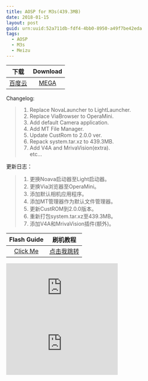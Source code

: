```yaml
---
title: AOSP for M3s(439.3MB)
date: 2018-01-15
layout: post
guid: urn:uuid:52a711db-fdf4-4bb0-8950-a49f7be42eda
tags:
  - AOSP
  - M3s
  - Meizu
---
```


|  下载  | Download |
|:------:|:--------:|
| [百度云](https://pan.baidu.com/s/1oAr955g) | [MEGA](https://mega.nz/#F!Mx1VjDBS!ZH8pAOmEbmEPKnht2ahLYA) |

Changelog:   
>    1. Replace NovaLauncher to LightLauncher.  
>    2. Replace ViaBrowser to OperaMini.
>    3. Add default Camera application.  
>    4. Add MT File Manager.  
>    5. Update CustRom to 2.0.0 ver.  
>    6. Repack system.tar.xz to 439.3MB.  
>    7. Add V4A and MrivaVision(extra).  
>    etc...  

更新日志：  
>    1. 更换Noava启动器至Light启动器。  
>    2. 更换Via浏览器至OperaMini。  
>    3. 添加默认相机应用程序。
>    4. 添加MT管理器作为默认文件管理器。  
>    5. 更新CustROM到2.0.0版本。
>    6. 重新打包system.tar.xz至439.3MB。  
>    7. 添加V4A和MrivaVision插件(额外)。  

| Flash Guide | 刷机教程 |
|:-----------:|:--------:|
| [Click Me](http://forum.flymeos.com/thread-38443-1-1.html) | [点击我跳转](https://tieba.baidu.com/f?kz=4613405402) |

![img1](http://forum.flymeos.com/forum.php?mod=attachment&aid=NTE4Mzh8YmRkNTViODZ8MTUxNjAwNzQ4N3wwfDM4NDQz&nothumb=yes)
![img2](http://forum.flymeos.com/forum.php?mod=attachment&aid=NTE4Mzl8MjAyZTgzYjl8MTUxNjAwNzQ4N3wwfDM4NDQz&nothumb=yes)

